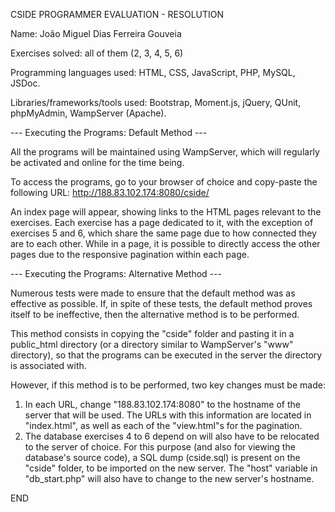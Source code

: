 CSIDE PROGRAMMER EVALUATION - RESOLUTION

Name: João Miguel Dias Ferreira Gouveia

Exercises solved: all of them (2, 3, 4, 5, 6)

Programming languages used: HTML, CSS, JavaScript, PHP, MySQL, JSDoc.

Libraries/frameworks/tools used: Bootstrap, Moment.js, jQuery, QUnit, phpMyAdmin, WampServer (Apache).

--- Executing the Programs: Default Method ---

All the programs will be maintained using WampServer, which will regularly be activated and online for
the time being.

To access the programs, go to your browser of choice and copy-paste the following URL:
http://188.83.102.174:8080/cside/

An index page will appear, showing links to the HTML pages relevant to the exercises. Each exercise
has a page dedicated to it, with the exception of exercises 5 and 6, which share the same page
due to how connected they are to each other. While in a page, it is possible to directly access the 
other pages due to the responsive pagination within each page.

--- Executing the Programs: Alternative Method ---

Numerous tests were made to ensure that the default method was as effective as possible. If, in spite
of these tests, the default method proves itself to be ineffective, then the alternative method is
to be performed.

This method consists in copying the "cside" folder and pasting it in a public_html directory
(or a directory similar to WampServer's "www" directory), so that the programs can be executed in the
server the directory is associated with.

However, if this method is to be performed, two key changes must be made:
1. In each URL, change "188.83.102.174:8080" to the hostname of the server that will be used. The
URLs with this information are located in "index.html", as well as each of the "view.html"s for the
pagination.
2. The database exercises 4 to 6 depend on will also have to be relocated to the server of choice. 
For this purpose (and also for viewing the database's source code), a SQL dump (cside.sql) is 
present on the "cside" folder, to be imported on the new server. The "host" variable in
"db_start.php" will also have to change to the new server's hostname.

END
